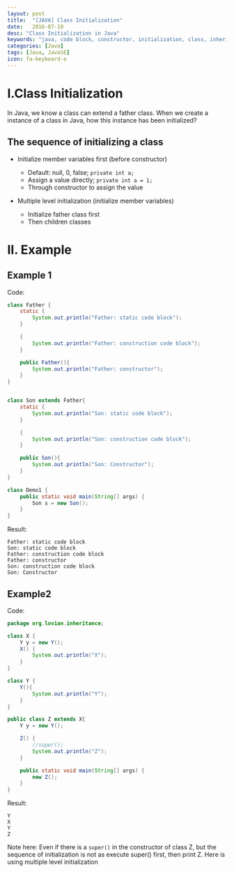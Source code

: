 ```yaml
---
layout: post
title:  "[JAVA] Class Initialization"
date:   2016-07-10
desc: "Class Initialization in Java"
keywords: "java, code block, constructor, initialization, class, inheritance"
categories: [Java]
tags: [Java, JavaSE]
icon: fa-keyboard-o
---
```


# I.Class Initialization

In Java, we know a class can extend a father class. When we create a instance of a class in Java, how this instance has been initialized?

## The sequence of initializing a class

-	Initialize member variables first (before constructor)
	-	Default: null, 0, false;  ```private int a;```
	-	Assign a value directly;  ```private int a = 1;```
	-	Through constructor to assign the value

-	Multiple level initialization (initialize member variables)
	-	Initialize father class first
	-	Then children classes

# II. Example

## Example 1

Code:

```java
class Father {
	static {
		System.out.println("Father: static code block");
	}

	{
		System.out.println("Father: construction code block");
	}

	public Father(){
		System.out.println("Father: constructor");
	}
}


class Son extends Father{
	static {
		System.out.println("Son: static code block");
	}

	{
		System.out.println("Son: construction code block");
	}

	public Son(){
		System.out.println("Son: Constructor");
	}
}

class Demo1 {
	public static void main(String[] args) {
		Son s = new Son();
	}
}
```

Result:

```
Father: static code block
Son: static code block
Father: construction code block
Father: constructor
Son: construction code block
Son: Constructor

```

## Example2

Code:

```java
package org.lovian.inheritance;

class X {
	Y y = new Y();
	X() {
		System.out.println("X");
	}
}

class Y {
	Y(){
		System.out.println("Y");
	}
}

public class Z extends X{
	Y y = new Y();

	Z() {
		//super();
		System.out.println("Z");
	}

	public static void main(String[] args) {
		new Z();
	}
}

```

Result:

```
Y
X
Y
Z

```

Note here: Even if there is a ```super()``` in the constructor of class Z, but the sequence of initialization is not as execute super() first, then print Z. Here is using multiple level initialization
